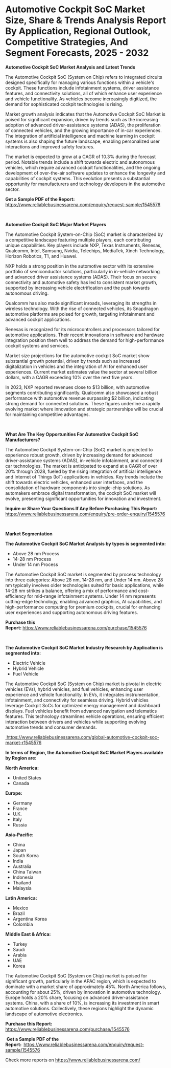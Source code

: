 <p><h1>Automotive Cockpit SoC Market Size, Share & Trends Analysis Report By Application, Regional Outlook, Competitive Strategies, And Segment Forecasts, 2025 - 2032</h1></p><p><strong>Automotive Cockpit SoC Market Analysis and Latest Trends</strong></p>
<p><p>The Automotive Cockpit SoC (System on Chip) refers to integrated circuits designed specifically for managing various functions within a vehicle's cockpit. These functions include infotainment systems, driver assistance features, and connectivity solutions, all of which enhance user experience and vehicle functionality. As vehicles become increasingly digitized, the demand for sophisticated cockpit technologies is rising.</p><p>Market growth analysis indicates that the Automotive Cockpit SoC Market is poised for significant expansion, driven by trends such as the increasing adoption of advanced driver-assistance systems (ADAS), the proliferation of connected vehicles, and the growing importance of in-car experiences. The integration of artificial intelligence and machine learning in cockpit systems is also shaping the future landscape, enabling personalized user interactions and improved safety features.</p><p>The market is expected to grow at a CAGR of 10.3% during the forecast period. Notable trends include a shift towards electric and autonomous vehicles, which require advanced cockpit functionalities, and the ongoing development of over-the-air software updates to enhance the longevity and capabilities of cockpit systems. This evolution presents a substantial opportunity for manufacturers and technology developers in the automotive sector.</p></p>
<p><strong>Get a Sample PDF of the Report:&nbsp;</strong> <a href="https://www.reliablebusinessarena.com/enquiry/request-sample/1545576?utm_campaign=3266&utm_medium=2&utm_source=Github&utm_content=ia&utm_term=30032025&utm_id=automotive-cockpit-soc">https://www.reliablebusinessarena.com/enquiry/request-sample/1545576</a></p>
<p>&nbsp;</p>
<p><strong>Automotive Cockpit SoC Major Market Players</strong></p>
<p><p>The Automotive Cockpit System-on-Chip (SoC) market is characterized by a competitive landscape featuring multiple players, each contributing unique capabilities. Key players include NXP, Texas Instruments, Renesas, Qualcomm, Intel, Samsung, Nvidia, Telechips, MediaTek, Xinch Technology, Horizon Robotics, T1, and Huawei.</p><p>NXP holds a strong position in the automotive sector with its extensive portfolio of semiconductor solutions, particularly in in-vehicle networking and advanced driver assistance systems (ADAS). Their focus on secure connectivity and automotive safety has led to consistent market growth, supported by increasing vehicle electrification and the push towards autonomous driving. </p><p>Qualcomm has also made significant inroads, leveraging its strengths in wireless technology. With the rise of connected vehicles, its Snapdragon automotive platforms are poised for growth, targeting infotainment and advanced cockpit applications. </p><p>Renesas is recognized for its microcontrollers and processors tailored for automotive applications. Their recent innovations in software and hardware integration position them well to address the demand for high-performance cockpit systems and services.</p><p>Market size projections for the automotive cockpit SoC market show substantial growth potential, driven by trends such as increased digitalization in vehicles and the integration of AI for enhanced user experiences. Current market estimates value the sector at several billion dollars, with a CAGR exceeding 10% over the next five years.</p><p>In 2023, NXP reported revenues close to $13 billion, with automotive segments contributing significantly. Qualcomm also showcased a robust performance with automotive revenue surpassing $2 billion, indicating strong demand for connected solutions. These figures underline a rapidly evolving market where innovation and strategic partnerships will be crucial for maintaining competitive advantages.</p></p>
<p>&nbsp;</p>
<p><strong>What Are The Key Opportunities For Automotive Cockpit SoC Manufacturers?</strong></p>
<p><p>The Automotive Cockpit System-on-Chip (SoC) market is projected to experience robust growth, driven by increasing demand for advanced driver-assistance systems (ADAS), in-vehicle infotainment, and connected car technologies. The market is anticipated to expand at a CAGR of over 20% through 2028, fueled by the rising integration of artificial intelligence and Internet of Things (IoT) applications in vehicles. Key trends include the shift towards electric vehicles, enhanced user interfaces, and the consolidation of hardware components into single-chip solutions. As automakers embrace digital transformation, the cockpit SoC market will evolve, presenting significant opportunities for innovation and investment.</p></p>
<p><strong>Inquire or Share Your Questions If Any Before Purchasing This Report:</strong> <a href="https://www.reliablebusinessarena.com/enquiry/pre-order-enquiry/1545576?utm_campaign=3266&utm_medium=2&utm_source=Github&utm_content=ia&utm_term=30032025&utm_id=automotive-cockpit-soc">https://www.reliablebusinessarena.com/enquiry/pre-order-enquiry/1545576</a></p>
<p>&nbsp;</p>
<p><strong>Market Segmentation</strong></p>
<p><strong>The Automotive Cockpit SoC Market Analysis by types is segmented into:</strong></p>
<p><ul><li>Above 28 nm Process</li><li>14-28 nm Process</li><li>Under 14 nm Process</li></ul></p>
<p><p>The Automotive Cockpit SoC market is segmented by process technology into three categories: Above 28 nm, 14-28 nm, and Under 14 nm. Above 28 nm typically involves older technologies suited for basic applications, while 14-28 nm strikes a balance, offering a mix of performance and cost-efficiency for mid-range infotainment systems. Under 14 nm represents cutting-edge technology, enabling advanced graphics, AI capabilities, and high-performance computing for premium cockpits, crucial for enhancing user experiences and supporting autonomous driving features.</p></p>
<p><strong>Purchase this Report:&nbsp;</strong><a href="https://www.reliablebusinessarena.com/purchase/1545576?utm_campaign=3266&utm_medium=2&utm_source=Github&utm_content=ia&utm_term=30032025&utm_id=automotive-cockpit-soc">https://www.reliablebusinessarena.com/purchase/1545576</a></p>
<p>&nbsp;</p>
<p><strong>The Automotive Cockpit SoC Market Industry Research by Application is segmented into:</strong></p>
<p><ul><li>Electric Vehicle</li><li>Hybrid Vehicle</li><li>Fuel Vehicle</li></ul></p>
<p><p>The Automotive Cockpit SoC (System on Chip) market is pivotal in electric vehicles (EVs), hybrid vehicles, and fuel vehicles, enhancing user experience and vehicle functionality. In EVs, it integrates instrumentation, infotainment, and connectivity for seamless driving. Hybrid vehicles leverage Cockpit SoCs for optimized energy management and dashboard displays. Fuel vehicles benefit from advanced navigation and telematics features. This technology streamlines vehicle operations, ensuring efficient interaction between drivers and vehicles while supporting evolving automotive trends and consumer demands.</p></p>
<p><a href="https://www.reliablebusinessarena.com/global-automotive-cockpit-soc-market-r1545576?utm_campaign=3266&utm_medium=2&utm_source=Github&utm_content=ia&utm_term=30032025&utm_id=automotive-cockpit-soc">&nbsp;https://www.reliablebusinessarena.com/global-automotive-cockpit-soc-market-r1545576</a></p>
<p><strong>In terms of Region, the Automotive Cockpit SoC Market Players available by Region are:</strong></p>
<p>
    <p> <strong> North America: </strong>
        <ul>
            <li>United States</li>
            <li>Canada</li>
        </ul>
        </p> 
    <p> <strong> Europe: </strong>
        <ul>
            <li>Germany</li>
            <li>France</li>
            <li>U.K.</li>
            <li>Italy</li>
            <li>Russia</li>
        </ul>
        </p> 
    <p> <strong> Asia-Pacific: </strong>
        <ul>
            <li>China</li>
            <li>Japan</li>
            <li>South Korea</li>
            <li>India</li>
            <li>Australia</li>
            <li>China Taiwan</li>
            <li>Indonesia</li>
            <li>Thailand</li>
            <li>Malaysia</li>
        </ul>
        </p> 
    <p> <strong> Latin America: </strong>
        <ul>
            <li>Mexico</li>
            <li>Brazil</li>
            <li>Argentina Korea</li>
            <li>Colombia</li>
        </ul>
        </p> 
    <p> <strong> Middle East & Africa: </strong>
        <ul>
            <li>Turkey</li>
            <li>Saudi</li>
            <li>Arabia</li>
            <li>UAE</li>
            <li>Korea</li>
        </ul>
    </p>
    </p>
<p><p>The Automotive Cockpit SoC (System on Chip) market is poised for significant growth, particularly in the APAC region, which is expected to dominate with a market share of approximately 45%. North America follows, accounting for about 25%, driven by innovation in automotive technology. Europe holds a 20% share, focusing on advanced driver-assistance systems. China, with a share of 10%, is increasing its investment in smart automotive solutions. Collectively, these regions highlight the dynamic landscape of automotive electronics.</p></p>
<p><strong>Purchase this Report: </strong><a href="https://www.reliablebusinessarena.com/purchase/1545576?utm_campaign=3266&utm_medium=2&utm_source=Github&utm_content=ia&utm_term=30032025&utm_id=automotive-cockpit-soc">https://www.reliablebusinessarena.com/purchase/1545576</a></p>
<p>&nbsp;<strong>Get a Sample PDF of the Report:&nbsp;&nbsp;</strong><a href="https://www.reliablebusinessarena.com/enquiry/request-sample/1545576?utm_campaign=3266&utm_medium=2&utm_source=Github&utm_content=ia&utm_term=30032025&utm_id=automotive-cockpit-soc">https://www.reliablebusinessarena.com/enquiry/request-sample/1545576</a></p>
<p><strong></strong></p>
<p>Check more reports on <a href="https://www.reliablebusinessarena.com/?utm_campaign=3266&utm_medium=2&utm_source=Github&utm_content=ia&utm_term=30032025&utm_id=automotive-cockpit-soc">https://www.reliablebusinessarena.com/</a></p>